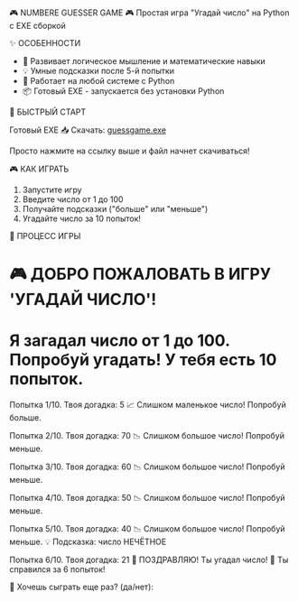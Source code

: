 🎮 NUMBERE GUESSER GAME 🎮
Простая игра "Угадай число" на Python с EXE сборкой

✨ ОСОБЕННОСТИ
- 🎯 Развивает логическое мышление и математические навыки
- 💡 Умные подсказки после 5-й попытки
- 🚀 Работает на любой системе с Python
- 📦 Готовый EXE - запускается без установки Python

🚀 БЫСТРЫЙ СТАРТ

Готовый EXE
📥 Скачать: [guessgame.exe](https://github.com/ВАШ_USERNAME/number-guesser-game/raw/main/guessgame.exe)

Просто нажмите на ссылку выше и файл начнет скачиваться!

🎮 КАК ИГРАТЬ
1. Запустите игру
2. Введите число от 1 до 100
3. Получайте подсказки ("больше" или "меньше")
4. Угадайте число за 10 попыток!

📸 ПРОЦЕСС ИГРЫ

🎮 ДОБРО ПОЖАЛОВАТЬ В ИГРУ 'УГАДАЙ ЧИСЛО'!
==================================================
Я загадал число от 1 до 100. Попробуй угадать!
У тебя есть 10 попыток.
==================================================
Попытка 1/10. Твоя догадка: 5
📈 Слишком маленькое число! Попробуй больше.

Попытка 2/10. Твоя догадка: 70
📉 Слишком большое число! Попробуй меньше.

Попытка 3/10. Твоя догадка: 60
📉 Слишком большое число! Попробуй меньше.

Попытка 4/10. Твоя догадка: 50
📉 Слишком большое число! Попробуй меньше.

Попытка 5/10. Твоя догадка: 40
📉 Слишком большое число! Попробуй меньше.
💡 Подсказка: число НЕЧЁТНОЕ

Попытка 6/10. Твоя догадка: 21
🎉 ПОЗДРАВЛЯЮ! Ты угадал число!
💫 Ты справился за 6 попыток!

🔄 Хочешь сыграть еще раз? (да/нет): 
